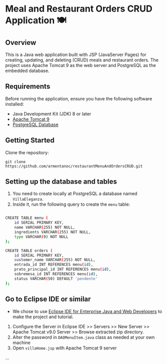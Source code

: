 # Meal and Restaurant Orders CRUD Application 🍽️

## Overview
This is a Java web application built with JSP (JavaServer Pages) for creating, updating, and deleting (CRUD) meals and restaurant orders. The project uses Apache Tomcat 9 as the web server and PostgreSQL as the embedded database.

## Requirements
Before running the application, ensure you have the following software installed:

* Java Development Kit (JDK) 8 or later
* <a href="https://tomcat.apache.org/download-90.cgi">Apache Tomcat 9</a>
* <a href="https://www.enterprisedb.com/downloads/postgres-postgresql-downloads"> PostgreSQL Database</a>
  
## Getting Started

Clone the repository:

```
git clone https://github.com/armentanoc/restaurantMenuAndOrdersCRUD.git
```

## Setting up the database and tables

1. You need to create locally at PostgreSQL a database named `VillaEleganza`.
2. Inside it, run the following query to create the `menu` table: 

```bash

CREATE TABLE menu (
    id SERIAL PRIMARY KEY,
    name VARCHAR(255) NOT NULL,
    ingredients VARCHAR(255) NOT NULL,
    type VARCHAR(9) NOT NULL
);

CREATE TABLE orders (
    id SERIAL PRIMARY KEY,
    customer_name VARCHAR(255) NOT NULL,
    entrada_id INT REFERENCES menu(id),
    prato_principal_id INT REFERENCES menu(id),
    sobremesa_id INT REFERENCES menu(id),
    status VARCHAR(50) DEFAULT 'pendente'
);


```

## Go to Eclipse IDE or similar

* We chose to use <a href="https://www.eclipse.org/downloads/packages/release/2023-09/r/eclipse-ide-enterprise-java-and-web-developers">Eclipse IDE for Enterprise Java and Web Developers</a> to make the project and tutorial.

1. Configure the Server in Eclipse IDE >> Servers >> New Server >> Apache Tomcat v9.0 Server >> Browse extracted zip directory. 
2. Alter the password in `DAOMenuItem.java` class as needed at your own machine 
3. Open `villaHome.jsp` with Apache Tomcat 9 server

...
